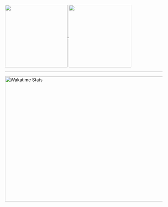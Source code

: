 <a href="https://github.com/anuraghazra/github-readme-stats">
  <img height=200 align="center" src="https://github-readme-stats.vercel.app/api?username=ElvisMw&show_icons=true&theme=transparent&include_all_commits=true" />
</a>
<a href="https://github.com/anuraghazra/convoychat">
  <img height=200 align="center" src="https://github-readme-stats.vercel.app/api/top-langs?username=ElvisMw&layout=compact&langs_count=8&card_width=320true&theme=transparent&include_all_commits=true" />
</a>
<hr>
<a href="https://wakatime.com/share/@elvismw/5e6283d1-762e-4a4a-b24d-29d8528037d1">
  <img height=400 width=1000 src="https://wakatime.com/share/@018b4212-707d-4720-a766-92cf1b15702b/84976b79-ed77-4b2d-9c8f-8ba42c4bbc54.svg" alt="Wakatime Stats">
</a>
